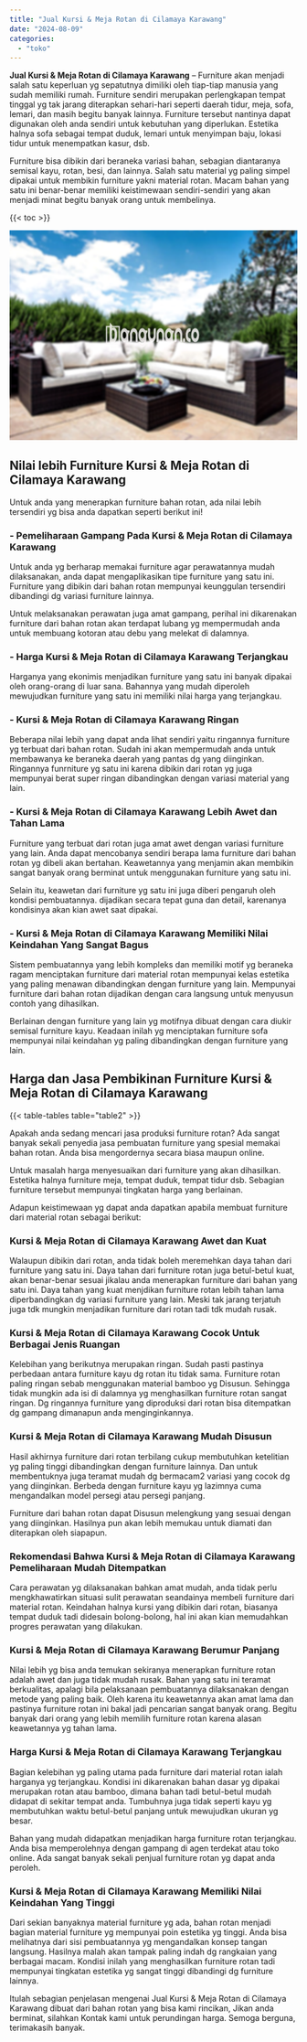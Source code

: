 ```yaml
---
title: "Jual Kursi & Meja Rotan di Cilamaya Karawang"
date: "2024-08-09"
categories: 
  - "toko"
---
```


**Jual Kursi & Meja Rotan di Cilamaya Karawang** – Furniture akan menjadi salah satu keperluan yg sepatutnya dimiliki oleh tiap-tiap manusia yang sudah memiliki rumah. Furniture sendiri merupakan perlengkapan tempat tinggal yg tak jarang diterapkan sehari-hari seperti daerah tidur, meja, sofa, lemari, dan masih begitu banyak lainnya. Furniture tersebut nantinya dapat digunakan oleh anda sendiri untuk kebutuhan yang diperlukan. Estetika halnya sofa sebagai tempat duduk, lemari untuk menyimpan baju, lokasi tidur untuk menempatkan kasur, dsb.

Furniture bisa dibikin dari beraneka variasi bahan, sebagian diantaranya semisal kayu, rotan, besi, dan lainnya. Salah satu material yg paling simpel dipakai untuk membikin furniture yakni material rotan. Macam bahan yang satu ini benar-benar memiliki keistimewaan sendiri-sendiri yang akan menjadi minat begitu banyak orang untuk membelinya.

{{< toc >}}

![Jual Kursi & Meja Rotan di Cilamaya Karawang](/images/kursi-meja-rotan-murah48.png)

## Nilai lebih Furniture Kursi & Meja Rotan di Cilamaya Karawang

Untuk anda yang menerapkan furniture bahan rotan, ada nilai lebih tersendiri yg bisa anda dapatkan seperti berikut ini!

### \- Pemeliharaan Gampang Pada Kursi & Meja Rotan di Cilamaya Karawang

Untuk anda yg berharap memakai furniture agar perawatannya mudah dilaksanakan, anda dapat mengaplikasikan tipe furniture yang satu ini. Furniture yang dibikin dari bahan rotan mempunyai keunggulan tersendiri dibandingi dg variasi furniture lainnya.

Untuk melaksanakan perawatan juga amat gampang, perihal ini dikarenakan furniture dari bahan rotan akan terdapat lubang yg mempermudah anda untuk membuang kotoran atau debu yang melekat di dalamnya.

### \- Harga Kursi & Meja Rotan di Cilamaya Karawang Terjangkau

Harganya yang ekonimis menjadikan furniture yang satu ini banyak dipakai oleh orang-orang di luar sana. Bahannya yang mudah diperoleh mewujudkan furniture yang satu ini memiliki nilai harga yang terjangkau.

### \- Kursi & Meja Rotan di Cilamaya Karawang Ringan

Beberapa nilai lebih yang dapat anda lihat sendiri yaitu ringannya furniture yg terbuat dari bahan rotan. Sudah ini akan mempermudah anda untuk membawanya ke beraneka daerah yang pantas dg yang diinginkan. Ringannya funrniture yg satu ini karena dibikin dari rotan yg juga mempunyai berat super ringan dibandingkan dengan variasi material yang lain.

### \- Kursi & Meja Rotan di Cilamaya Karawang Lebih Awet dan Tahan Lama

Furniture yang terbuat dari rotan juga amat awet dengan variasi furniture yang lain. Anda dapat mencobanya sendiri berapa lama furniture dari bahan rotan yg dibeli akan bertahan. Keawetannya yang menjamin akan membikin sangat banyak orang berminat untuk menggunakan furniture yang satu ini.

Selain itu, keawetan dari furniture yg satu ini juga diberi pengaruh oleh kondisi pembuatannya. dijadikan secara tepat guna dan detail, karenanya kondisinya akan kian awet saat dipakai.

### \- Kursi & Meja Rotan di Cilamaya Karawang Memiliki Nilai Keindahan Yang Sangat Bagus

Sistem pembuatannya yang lebih kompleks dan memiliki motif yg beraneka ragam menciptakan furniture dari material rotan mempunyai kelas estetika yang paling menawan dibandingkan dengan furniture yang lain. Mempunyai furniture dari bahan rotan dijadikan dengan cara langsung untuk menyusun contoh yang dihasilkan.

Berlainan dengan furniture yang lain yg motifnya dibuat dengan cara diukir semisal furniture kayu. Keadaan inilah yg menciptakan furniture sofa mempunyai nilai keindahan yg paling dibandingkan dengan furniture yang lain.

## Harga dan Jasa Pembikinan Furniture Kursi & Meja Rotan di Cilamaya Karawang

{{< table-tables table="table2" >}}

Apakah anda sedang mencari jasa produksi furniture rotan? Ada sangat banyak sekali penyedia jasa pembuatan furniture yang spesial memakai bahan rotan. Anda bisa mengordernya secara biasa maupun online.

Untuk masalah harga menyesuaikan dari furniture yang akan dihasilkan. Estetika halnya furniture meja, tempat duduk, tempat tidur dsb. Sebagian furniture tersebut mempunyai tingkatan harga yang berlainan.

Adapun keistimewaan yg dapat anda dapatkan apabila membuat furniture dari material rotan sebagai berikut:

### Kursi & Meja Rotan di Cilamaya Karawang Awet dan Kuat

Walaupun dibikin dari rotan, anda tidak boleh meremehkan daya tahan dari furniture yang satu ini. Daya tahan dari furniture rotan juga betul-betul kuat, akan benar-benar sesuai jikalau anda menerapkan furniture dari bahan yang satu ini. Daya tahan yang kuat menjdikan furniture rotan lebih tahan lama diperbandingkan dg variasi furniture yang lain. Meski tak jarang terjatuh juga tdk mungkin menjadikan furniture dari rotan tadi tdk mudah rusak.

### Kursi & Meja Rotan di Cilamaya Karawang Cocok Untuk Berbagai Jenis Ruangan

Kelebihan yang berikutnya merupakan ringan. Sudah pasti pastinya perbedaan antara furniture kayu dg rotan itu tidak sama. Furniture rotan paling ringan sebab menggunakan material bamboo yg Disusun. Sehingga tidak mungkin ada isi di dalamnya yg menghasilkan furniture rotan sangat ringan. Dg ringannya furniture yang diproduksi dari rotan bisa ditempatkan dg gampang dimanapun anda menginginkannya.

### Kursi & Meja Rotan di Cilamaya Karawang Mudah Disusun

Hasil akhirnya furniture dari rotan terbilang cukup membutuhkan ketelitian yg paling tinggi dibandingkan dengan furniture lainnya. Dan untuk membentuknya juga teramat mudah dg bermacam2 variasi yang cocok dg yang diinginkan. Berbeda dengan furniture kayu yg lazimnya cuma mengandalkan model persegi atau persegi panjang.

Furniture dari bahan rotan dapat Disusun melengkung yang sesuai dengan yang diinginkan. Hasilnya pun akan lebih memukau untuk diamati dan diterapkan oleh siapapun.

### Rekomendasi Bahwa Kursi & Meja Rotan di Cilamaya Karawang Pemeliharaan Mudah Ditempatkan

Cara perawatan yg dilaksanakan bahkan amat mudah, anda tidak perlu mengkhawatirkan situasi sulit perawatan seandainya membeli furniture dari material rotan. Keindahan halnya kursi yang dibikin dari rotan, biasanya tempat duduk tadi didesain bolong-bolong, hal ini akan kian memudahkan progres perawatan yang dilakukan.

### Kursi & Meja Rotan di Cilamaya Karawang Berumur Panjang

Nilai lebih yg bisa anda temukan sekiranya menerapkan furniture rotan adalah awet dan juga tidak mudah rusak. Bahan yang satu ini teramat berkualitas, apalagi bila pelaksanaan pembuatannya dilaksanakan dengan metode yang paling baik. Oleh karena itu keawetannya akan amat lama dan pastinya furniture rotan ini bakal jadi pencarian sangat banyak orang. Begitu banyak dari orang yang lebih memilih furniture rotan karena alasan keawetannya yg tahan lama.

### Harga Kursi & Meja Rotan di Cilamaya Karawang Terjangkau

Bagian kelebihan yg paling utama pada furniture dari material rotan ialah harganya yg terjangkau. Kondisi ini dikarenakan bahan dasar yg dipakai merupakan rotan atau bamboo, dimana bahan tadi betul-betul mudah didapat di sekitar tempat anda. Tumbuhnya juga tidak seperti kayu yg membutuhkan waktu betul-betul panjang untuk mewujudkan ukuran yg besar.

Bahan yang mudah didapatkan menjadikan harga furniture rotan terjangkau. Anda bisa memperolehnya dengan gampang di agen terdekat atau toko online. Ada sangat banyak sekali penjual furniture rotan yg dapat anda peroleh.

### Kursi & Meja Rotan di Cilamaya Karawang Memiliki Nilai Keindahan Yang Tinggi

Dari sekian banyaknya material furniture yg ada, bahan rotan menjadi bagian material furniture yg mempunyai poin estetika yg tinggi. Anda bisa melihatnya dari sisi pembuatannya yg mengandalkan konsep tangan langsung. Hasilnya malah akan tampak paling indah dg rangkaian yang berbagai macam. Kondisi inilah yang menghasilkan furniture rotan tadi mempunyai tingkatan estetika yg sangat tinggi dibandingi dg furniture lainnya.

Itulah sebagian penjelasan mengenai Jual Kursi & Meja Rotan di Cilamaya Karawang dibuat dari bahan rotan yang bisa kami rincikan, Jikan anda berminat, silahkan Kontak kami untuk perundingan harga. Semoga berguna, terimakasih banyak.
